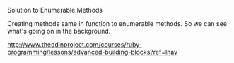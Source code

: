 Solution to Enumerable Methods

Creating methods same in function to enumerable methods.
So we can see what's going on in the background.

http://www.theodinproject.com/courses/ruby-programming/lessons/advanced-building-blocks?ref=lnav